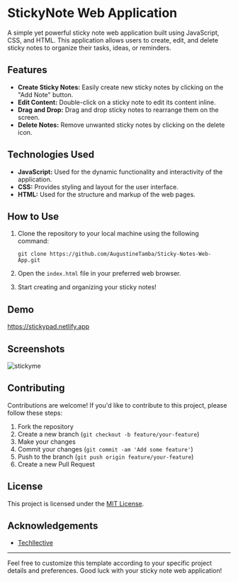 # StickyNote Web Application

A simple yet powerful sticky note web application built using JavaScript, CSS, and HTML. This application allows users to create, edit, and delete sticky notes to organize their tasks, ideas, or reminders.

## Features

- **Create Sticky Notes:** Easily create new sticky notes by clicking on the "Add Note" button.
- **Edit Content:** Double-click on a sticky note to edit its content inline.
- **Drag and Drop:** Drag and drop sticky notes to rearrange them on the screen.
- **Delete Notes:** Remove unwanted sticky notes by clicking on the delete icon.

## Technologies Used

- **JavaScript:** Used for the dynamic functionality and interactivity of the application.
- **CSS:** Provides styling and layout for the user interface.
- **HTML:** Used for the structure and markup of the web pages.

## How to Use

1. Clone the repository to your local machine using the following command:
   ```
   git clone https://github.com/AugustineTamba/Sticky-Notes-Web-App.git
   ```

2. Open the `index.html` file in your preferred web browser.

3. Start creating and organizing your sticky notes!

## Demo

https://stickypad.netlify.app

## Screenshots

![stickyme](https://github.com/AugustineTamba/Sticky-Notes-Web-App/assets/51299834/835b7598-9ea0-4bd4-9300-c37f81f5ce27)


## Contributing

Contributions are welcome! If you'd like to contribute to this project, please follow these steps:

1. Fork the repository
2. Create a new branch (`git checkout -b feature/your-feature`)
3. Make your changes
4. Commit your changes (`git commit -am 'Add some feature'`)
5. Push to the branch (`git push origin feature/your-feature`)
6. Create a new Pull Request

## License

This project is licensed under the [MIT License](LICENSE).

## Acknowledgements

- [Techllective](https://techllective.com/)

---

Feel free to customize this template according to your specific project details and preferences. Good luck with your sticky note web application!
